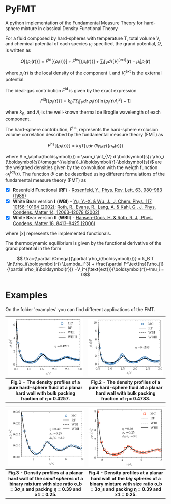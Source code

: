 # PyFMT
A python implementation of the Fundamental Measure Theory for hard-sphere mixture in classical Density Functional Theory

For a fluid composed by hard-spheres with temperature T, total volume V, and chemical potential of each species $\mu_i$  specified, the grand potential, $\Omega$, is written as

$$\Omega[\{\rho_i(\boldsymbol{r})\}] = F^\text{id}[\{\rho_i(\boldsymbol{r})\}] + F^\text{hs}[\{\rho_i(\boldsymbol{r})\}]+ \sum_i \int_{V} d \boldsymbol{r} [V_i^{(\text{ext})}(\boldsymbol{r})-\mu_i] \rho_i(\boldsymbol{r})$$

where $\rho_i(\boldsymbol{r})$ is the local density of the component i, and $V^\text{ext}_{i}$ is the external potential. 

The ideal-gas contribution $F^\text{id}$ is given by the exact expression

$$F^\text{id}[\{\rho_i (\boldsymbol{r})\}] = k_B T\sum_i \int_{V} d\boldsymbol{r}\ \rho_i(\boldsymbol{r})[\ln(\rho_i (\boldsymbol{r})\Lambda_i^3)-1]$$

where $k_B$, and $\Lambda_i$ is the well-known thermal de Broglie wavelength of each component.

The hard-sphere contribution, $F^{\textrm{hs}}$, represents the hard-sphere exclusion volume correlation described by the fundamental measure theory (FMT) as

$$F^\text{hs}[\{\rho_i (\boldsymbol{r})\}] = k_B T\int_{V} d \boldsymbol{r}\ \Phi_\textrm{FMT}(\{ n_\alpha(\boldsymbol{r})\})$$

where $ n_\alpha(\boldsymbol{r}) = \sum_i \int_{V} d \boldsymbol{s}\ \rho_i (\boldsymbol{s})\omega^{(\alpha)}_i(\boldsymbol{r}-\boldsymbol{s})$ are the weigthed densities given by the convolution with the weigth function $\omega^{(\alpha)}_i(\boldsymbol{r})$. The function $\Phi$ can be described using different formulations of the fundamental measure theory (FMT) as

- [x] **R**osenfeld **F**unctional (**RF**) - [Rosenfeld, Y., Phys. Rev. Lett. 63, 980–983 (1989)](https://link.aps.org/doi/10.1103/PhysRevLett.63.980)
- [x] **W**hite **B**ear version **I** (**WBI**) - [Yu, Y.-X. & Wu, J., J. Chem. Phys. 117, 10156–10164 (2002)](http://aip.scitation.org/doi/10.1063/1.1520530); [Roth, R., Evans, R., Lang, A. & Kahl, G., J. Phys. Condens. Matter 14, 12063–12078 (2002)](https://iopscience.iop.org/article/10.1088/0953-8984/14/46/313)
- [x] **W**hite **B**ear version **II** (**WBII**) - [Hansen-Goos, H. & Roth, R. J., Phys. Condens. Matter 18, 8413–8425 (2006)](https://iopscience.iop.org/article/10.1088/0953-8984/18/37/002)

where [x] represents the implemented functionals.

The thermodynamic equilibrium is given by the functional derivative of the grand potential in the form 

$$ \frac{\partial \Omega}{\partial \rho_i(\boldsymbol{r})} = k_B T \ln(\rho_i(\boldsymbol{r}) \Lambda_i^3) + \frac{\partial F^\text{hs}[\rho_j]}{\partial \rho_i(\boldsymbol{r})}  +V_i^{(\text{ext})}(\boldsymbol{r})-\mu_i = 0$$

# Examples

On the folder 'examples' you can find different applications of the FMT. 

|![Figure1](https://github.com/elvissoares/PyFMT/blob/main/examples/hardwall-eta0.4257.png)|![Figure2](https://github.com/elvissoares/PyFMT/blob/main/examples/hardwall-eta0.4783.png)|
|:--:|:--:|
| <b>Fig.1 - The density profiles of a pure hard-sphere fluid at a planar hard wall with bulk packing fraction of η = 0.4257. </b>| <b>Fig.2 - The density profiles of a pure hard-sphere fluid at a planar hard wall with bulk packing fraction of η = 0.4783. </b>|

|![Figure3](https://github.com/elvissoares/PyFMT/blob/main/examples/hardwall-mixture-eta%3D0.39-x1%3D0.25-ratio3-small.png)|![Figure4](https://github.com/elvissoares/PyFMT/blob/main/examples/hardwall-mixture-eta%3D0.39-x1%3D0.25-ratio3-big.png)|
|:--:|:--:|
| <b>Fig.3 - Density profiles at a planar hard wall of the *small spheres* of a binary mixture with size ratio σ_b = 3σ_s and packing η = 0.39 and x1 = 0.25. </b>| <b>Fig.4 - Density profiles at a planar hard wall of the *big spheres* of a binary mixture with size ratio σ_b = 3σ_s and packing η = 0.39 and x1 = 0.25. </b>|